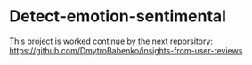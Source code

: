 # Detect-emotion-sentimental

This project is worked continue by the next reporsitory: 
https://github.com/DmytroBabenko/insights-from-user-reviews 
